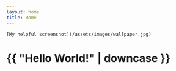 ```yaml
---
layout: home
title: Home
---
```

    [My helpful screenshot](/assets/images/wallpaper.jpg)

<h1>{{ "Hello World!" | downcase }}</h1>


